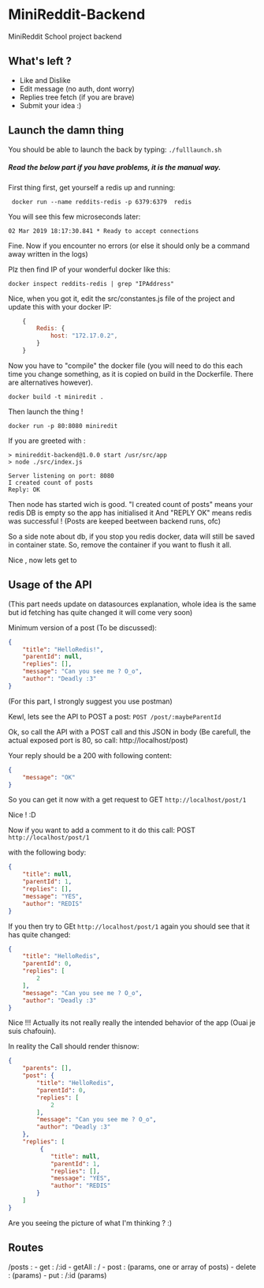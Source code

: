 # MiniReddit-Backend
MiniReddit School project backend

## What's left ?
- Like and Dislike
- Edit message (no auth, dont worry)
- Replies tree fetch (if you are brave)
- Submit your idea :)

## Launch the damn thing


You should be able to launch the back by typing: ``./fulllaunch.sh``


##### Read the below part if you have problems, it is the manual way.

First thing first, get yourself a redis up and running:
```shell
 docker run --name reddits-redis -p 6379:6379  redis
```

You will see this few microseconds later:
```
02 Mar 2019 18:17:30.841 * Ready to accept connections
```

Fine. Now if you encounter no errors (or else it should only be a command away written in the logs)

Plz then find IP of your wonderful docker like this:
```shell
docker inspect reddits-redis | grep "IPAddress"
```

Nice, when you got it, edit the src/constantes.js file of the project and update this with your docker IP:
```javascript
    { 
        Redis: {
            host: "172.17.0.2",
        }
    }
```

Now you have to "compile" the docker file (you will need to do this each time you change something,
as it is copied on build in the Dockerfile. There are alternatives however).

```shell
docker build -t miniredit .
``` 

Then launch the thing !
```shell
docker run -p 80:8080 miniredit 
```

If you are greeted with :
```shell 
> minireddit-backend@1.0.0 start /usr/src/app
> node ./src/index.js

Server listening on port: 8080
I created count of posts
Reply: OK
```

Then node has started wich is good. "I created count of posts" means your redis DB is empty so the app has initialised it
And "REPLY OK" means redis was successful ! (Posts are keeped beetween backend runs, ofc)

So a side note about db, if you stop you redis docker, data will still be saved in container state. So, remove the container if you want to flush it all.

Nice , now lets get to 
## Usage of the API 

(This part needs update on datasources explanation, whole idea is the same but id fetching has quite changed it will come very soon)

Minimum version of a post (To be discussed):
```json
{
	"title": "HelloRedis!",
	"parentId": null,
	"replies": [],
	"message": "Can you see me ? O_o",
	"author": "Deadly :3"
}
```

(For this part, I strongly suggest you use postman)

Kewl, lets see the API to POST a post:
```POST /post/:maybeParentId```

Ok, so call the API with a POST call and this JSON in body (Be carefull, the actual exposed port is 80, so call: http://localhost/post)

Your reply should be a 200 with following content:
```json 
{
    "message": "OK"
}
```

So you can get it now with a get request to GET ``http://localhost/post/1``

Nice ! :D

Now if you want to add a comment to it do this call:
POST ``http://localhost/post/1``

with the following body:
```json 
{
	"title": null,
	"parentId": 1,
	"replies": [],
	"message": "YES",
	"author": "REDIS"
}
```

If you then try to GEt ``http://localhost/post/1`` again you should see that it has quite changed:

```json
{
    "title": "HelloRedis",
    "parentId": 0,
    "replies": [
        2
    ],
    "message": "Can you see me ? O_o",
    "author": "Deadly :3"
}
```

Nice !!!
Actually its not really really the intended behavior of the app (Ouai je suis chafouin).

In reality the Call should render thisnow:
```json
{
    "parents": [],
    "post": {
        "title": "HelloRedis",
        "parentId": 0,
        "replies": [
            2
        ],
        "message": "Can you see me ? O_o",
        "author": "Deadly :3"
    },
    "replies": [
         {
            "title": null,
            "parentId": 1,
            "replies": [],
            "message": "YES",
            "author": "REDIS"
        }     
    ]
}
```

Are you seeing the picture of what I'm thinking ? :)
## Routes

/posts : 
    - get : /:id
    - getAll : /
    - post : (params, one or array of posts)
    - delete : (params)
    - put : /:id (params)